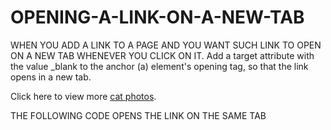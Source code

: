 # OPENING-A-LINK-ON-A-NEW-TAB
WHEN YOU ADD A LINK TO A PAGE AND YOU WANT SUCH LINK TO OPEN ON A NEW TAB WHENEVER YOU CLICK ON IT.
Add a target attribute with the value _blank to the anchor (a) element's opening tag, so that the link opens in a new tab.

  <p>Click here to view more <a href="https://freecatphotoapp.com">cat photos</a>.</p>
  THE FOLLOWING CODE OPENS THE LINK ON THE SAME TAB
